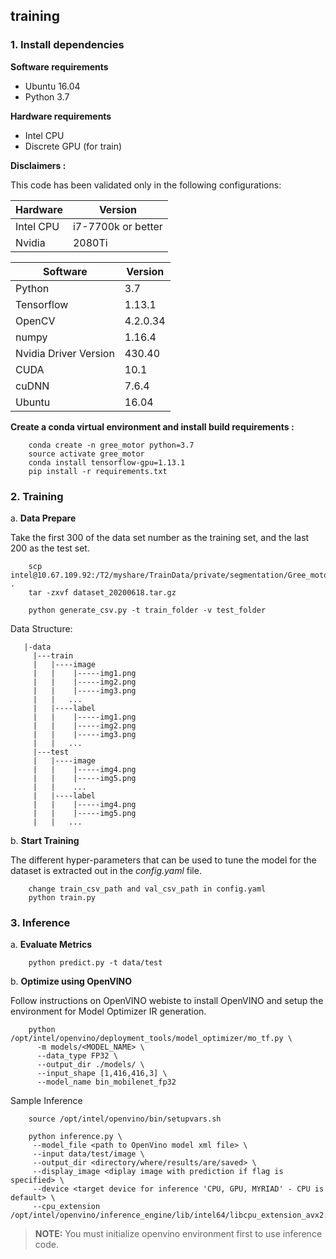 ## training

### 1. Install dependencies

**Software requirements**

  * Ubuntu 16.04
  * Python 3.7

**Hardware requirements**

  * Intel CPU
  * Discrete GPU (for train)

**Disclaimers :** 

This code has been validated only in the following configurations:


| Hardware  | Version |
| ------------- | ------------- |
| Intel CPU  | i7-7700k or better  |
| Nvidia | 2080Ti |

  

| Software  | Version |
| ------------- | ------------- |
| Python  | 3.7  |
| Tensorflow | 1.13.1  |
| OpenCV| 4.2.0.34 |
| numpy | 1.16.4 |
| Nvidia Driver Version | 430.40 |
| CUDA | 10.1 |
| cuDNN | 7.6.4 |
| Ubuntu | 16.04 |

**Create a conda virtual environment and install build requirements :** 

```shell script
    conda create -n gree_motor python=3.7
    source activate gree_motor
    conda install tensorflow-gpu=1.13.1
    pip install -r requirements.txt
```

### 2. Training

a. **Data Prepare**

   Take the first 300 of the data set number as the training set, and the last 200 as the test set.

```shell script
    scp intel@10.67.109.92:/T2/myshare/TrainData/private/segmentation/Gree_motor/dataset_20200618.tar.gz .   
    tar -zxvf dataset_20200618.tar.gz

    python generate_csv.py -t train_folder -v test_folder
```

   Data Structure:
   
   ```
      |-data
        |---train
        |   |----image
        |   |    |-----img1.png
        |   |    |-----img2.png
        |   |    |-----img3.png
        |   |   ...
        |   |----label
        |   |    |-----img1.png
        |   |    |-----img2.png
        |   |    |-----img3.png
        |   |   ...
        |---test
        |   |----image
        |   |    |-----img4.png
        |   |    |-----img5.png
        |   |    ...
        |   |----label
        |   |    |-----img4.png
        |   |    |-----img5.png
        |   |   ...
   ```

b. **Start Training**

   The different hyper-parameters that can be used to tune the model for the dataset is extracted out in the *config.yaml* file. 

```shell script
    change train_csv_path and val_csv_path in config.yaml
    python train.py
```

### 3. Inference

a. **Evaluate Metrics**
```shell script
    python predict.py -t data/test
```

b. **Optimize using OpenVINO**

Follow instructions on OpenVINO webiste to install OpenVINO and setup the environment for Model Optimizer IR generation.

```shell script
    python /opt/intel/openvino/deployment_tools/model_optimizer/mo_tf.py \
      -m models/<MODEL_NAME> \
      --data_type FP32 \
      --output_dir ./models/ \
      --input_shape [1,416,416,3] \
      --model_name bin_mobilenet_fp32
```

Sample Inference

```shell script
    source /opt/intel/openvino/bin/setupvars.sh
    
    python inference.py \
     --model_file <path to OpenVino model xml file> \
     --input data/test/image \
     --output_dir <directory/where/results/are/saved> \
     --display_image <diplay image with prediction if flag is specified> \
     --device <target device for inference 'CPU, GPU, MYRIAD' - CPU is default> \
     --cpu_extension /opt/intel/openvino/inference_engine/lib/intel64/libcpu_extension_avx2.so
```

> **NOTE:** You must initialize openvino environment first to use inference code.


